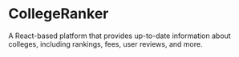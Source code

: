 # CollegeRanker
A React-based platform that provides up-to-date information about colleges, including rankings, fees, user reviews, and more.
